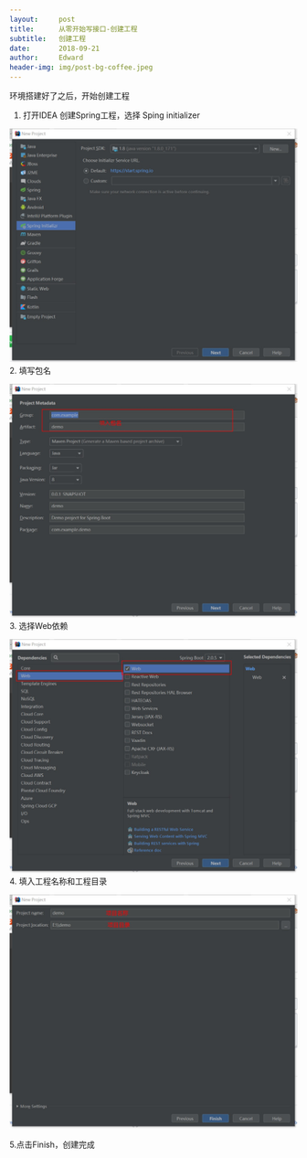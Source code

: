 ```yaml
---
layout:     post
title:      从零开始写接口-创建工程
subtitle:   创建工程
date:       2018-09-21
author:     Edward
header-img: img/post-bg-coffee.jpeg
---
```

环境搭建好了之后，开始创建工程
1. 打开IDEA 创建Spring工程，选择 Sping initializer  

![](https://github.com/Edward-yfbx/Edward-yfbx.github.io/blob/master/img/idea1.jpg)
2. 填写包名  

![](https://github.com/Edward-yfbx/Edward-yfbx.github.io/blob/master/img/idea2.jpg)
3. 选择Web依赖  

![](https://github.com/Edward-yfbx/Edward-yfbx.github.io/blob/master/img/idea3.jpg)
4. 填入工程名称和工程目录  

![](https://github.com/Edward-yfbx/Edward-yfbx.github.io/blob/master/img/idea4.jpg)

5.点击Finish，创建完成
